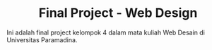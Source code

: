 <h1 align="center">
    Final Project - Web Design
</h1>

Ini adalah final project kelompok 4 dalam mata kuliah Web Desain di Universitas Paramadina.
